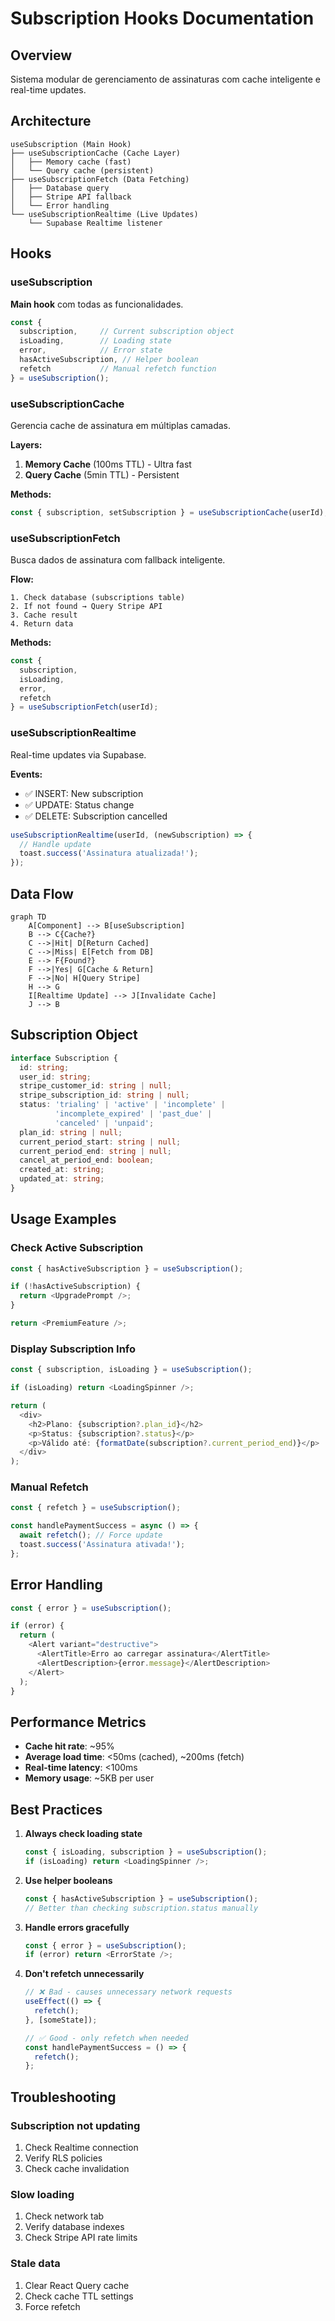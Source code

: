 # Subscription Hooks Documentation

## Overview
Sistema modular de gerenciamento de assinaturas com cache inteligente e real-time updates.

## Architecture

```
useSubscription (Main Hook)
├── useSubscriptionCache (Cache Layer)
│   ├── Memory cache (fast)
│   └── Query cache (persistent)
├── useSubscriptionFetch (Data Fetching)
│   ├── Database query
│   ├── Stripe API fallback
│   └── Error handling
└── useSubscriptionRealtime (Live Updates)
    └── Supabase Realtime listener
```

## Hooks

### useSubscription
**Main hook** com todas as funcionalidades.

```typescript
const { 
  subscription,     // Current subscription object
  isLoading,        // Loading state
  error,            // Error state
  hasActiveSubscription, // Helper boolean
  refetch           // Manual refetch function
} = useSubscription();
```

### useSubscriptionCache
Gerencia cache de assinatura em múltiplas camadas.

**Layers:**
1. **Memory Cache** (100ms TTL) - Ultra fast
2. **Query Cache** (5min TTL) - Persistent

**Methods:**
```typescript
const { subscription, setSubscription } = useSubscriptionCache(userId);
```

### useSubscriptionFetch
Busca dados de assinatura com fallback inteligente.

**Flow:**
```
1. Check database (subscriptions table)
2. If not found → Query Stripe API
3. Cache result
4. Return data
```

**Methods:**
```typescript
const { 
  subscription,
  isLoading,
  error,
  refetch 
} = useSubscriptionFetch(userId);
```

### useSubscriptionRealtime
Real-time updates via Supabase.

**Events:**
- ✅ INSERT: New subscription
- ✅ UPDATE: Status change
- ✅ DELETE: Subscription cancelled

```typescript
useSubscriptionRealtime(userId, (newSubscription) => {
  // Handle update
  toast.success('Assinatura atualizada!');
});
```

## Data Flow

```mermaid
graph TD
    A[Component] --> B[useSubscription]
    B --> C{Cache?}
    C -->|Hit| D[Return Cached]
    C -->|Miss| E[Fetch from DB]
    E --> F{Found?}
    F -->|Yes| G[Cache & Return]
    F -->|No| H[Query Stripe]
    H --> G
    I[Realtime Update] --> J[Invalidate Cache]
    J --> B
```

## Subscription Object

```typescript
interface Subscription {
  id: string;
  user_id: string;
  stripe_customer_id: string | null;
  stripe_subscription_id: string | null;
  status: 'trialing' | 'active' | 'incomplete' | 
          'incomplete_expired' | 'past_due' | 
          'canceled' | 'unpaid';
  plan_id: string | null;
  current_period_start: string | null;
  current_period_end: string | null;
  cancel_at_period_end: boolean;
  created_at: string;
  updated_at: string;
}
```

## Usage Examples

### Check Active Subscription
```typescript
const { hasActiveSubscription } = useSubscription();

if (!hasActiveSubscription) {
  return <UpgradePrompt />;
}

return <PremiumFeature />;
```

### Display Subscription Info
```typescript
const { subscription, isLoading } = useSubscription();

if (isLoading) return <LoadingSpinner />;

return (
  <div>
    <h2>Plano: {subscription?.plan_id}</h2>
    <p>Status: {subscription?.status}</p>
    <p>Válido até: {formatDate(subscription?.current_period_end)}</p>
  </div>
);
```

### Manual Refetch
```typescript
const { refetch } = useSubscription();

const handlePaymentSuccess = async () => {
  await refetch(); // Force update
  toast.success('Assinatura ativada!');
};
```

## Error Handling

```typescript
const { error } = useSubscription();

if (error) {
  return (
    <Alert variant="destructive">
      <AlertTitle>Erro ao carregar assinatura</AlertTitle>
      <AlertDescription>{error.message}</AlertDescription>
    </Alert>
  );
}
```

## Performance Metrics

- **Cache hit rate**: ~95%
- **Average load time**: <50ms (cached), ~200ms (fetch)
- **Real-time latency**: <100ms
- **Memory usage**: ~5KB per user

## Best Practices

1. **Always check loading state**
   ```typescript
   const { isLoading, subscription } = useSubscription();
   if (isLoading) return <LoadingSpinner />;
   ```

2. **Use helper booleans**
   ```typescript
   const { hasActiveSubscription } = useSubscription();
   // Better than checking subscription.status manually
   ```

3. **Handle errors gracefully**
   ```typescript
   const { error } = useSubscription();
   if (error) return <ErrorState />;
   ```

4. **Don't refetch unnecessarily**
   ```typescript
   // ❌ Bad - causes unnecessary network requests
   useEffect(() => {
     refetch();
   }, [someState]);

   // ✅ Good - only refetch when needed
   const handlePaymentSuccess = () => {
     refetch();
   };
   ```

## Troubleshooting

### Subscription not updating
1. Check Realtime connection
2. Verify RLS policies
3. Check cache invalidation

### Slow loading
1. Check network tab
2. Verify database indexes
3. Check Stripe API rate limits

### Stale data
1. Clear React Query cache
2. Check cache TTL settings
3. Force refetch
